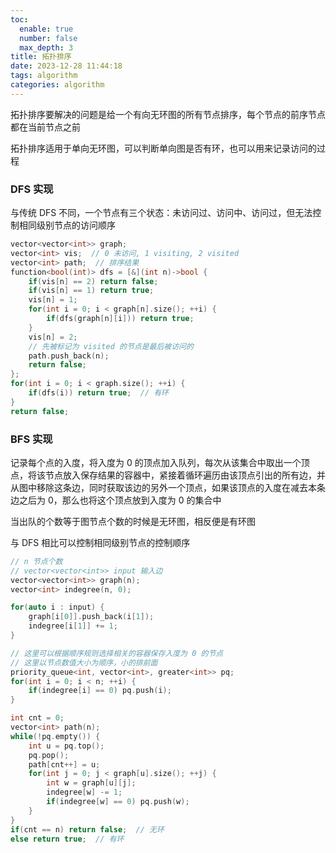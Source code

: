 ```yaml
---
toc:
  enable: true
  number: false
  max_depth: 3
title: 拓扑排序
date: 2023-12-28 11:44:18
tags: algorithm
categories: algorithm
---
```


拓扑排序要解决的问题是给一个有向无环图的所有节点排序，每个节点的前序节点都在当前节点之前

拓扑排序适用于单向无环图，可以判断单向图是否有环，也可以用来记录访问的过程

### DFS 实现

与传统 DFS 不同，一个节点有三个状态：未访问过、访问中、访问过，但无法控制相同级别节点的访问顺序

```cpp
vector<vector<int>> graph;
vector<int> vis;  // 0 未访问, 1 visiting, 2 visited
vector<int> path;  // 排序结果
function<bool(int)> dfs = [&](int n)->bool {
	if(vis[n] == 2) return false;
	if(vis[n] == 1) return true;
	vis[n] = 1;
	for(int i = 0; i < graph[n].size(); ++i) {
		if(dfs(graph[n][i])) return true;
	}
	vis[n] = 2;
	// 先被标记为 visited 的节点是最后被访问的
	path.push_back(n);
	return false;
};
for(int i = 0; i < graph.size(); ++i) {
	if(dfs(i)) return true;  // 有环
}
return false;
```

### BFS 实现

记录每个点的入度，将入度为 0 的顶点加入队列，每次从该集合中取出一个顶点，将该节点放入保存结果的容器中，紧接着循环遍历由该顶点引出的所有边，并从图中移除这条边，同时获取该边的另外一个顶点，如果该顶点的入度在减去本条边之后为 0，那么也将这个顶点放到入度为 0 的集合中

当出队的个数等于图节点个数的时候是无环图，相反便是有环图

与 DFS 相比可以控制相同级别节点的控制顺序

```cpp
// n 节点个数
// vector<vector<int>> input 输入边
vector<vector<int>> graph(n);
vector<int> indegree(n, 0);

for(auto i : input) {
	graph[i[0]].push_back(i[1]);
	indegree[i[1]] += 1;
}

// 这里可以根据顺序规则选择相关的容器保存入度为 0 的节点
// 这里以节点数值大小为顺序，小的排前面
priority_queue<int, vector<int>, greater<int>> pq;
for(int i = 0; i < n; ++i) {
	if(indegree[i] == 0) pq.push(i);
}

int cnt = 0;
vector<int> path(n);
while(!pq.empty()) {
	int u = pq.top();
	pq.pop();
	path[cnt++] = u;
	for(int j = 0; j < graph[u].size(); ++j) {
		int w = graph[u][j];
		indegree[w] -= 1;
		if(indegree[w] == 0) pq.push(w);
	}
}
if(cnt == n) return false;  // 无环
else return true;  // 有环 
```